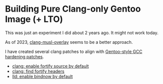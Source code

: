 # Building Pure Clang-only Gentoo Image (+ LTO)

This was just an experiment I did about 2 years ago. It might not work today.

As of 2023, ﻿[clang-musl-overlay](https://github.com/clang-musl-overlay/clang-musl-overlay) seems to be a better approach.

I have created several clang patches to align with [Gentoo-style GCC hardening patches](https://gitweb.gentoo.org/proj/gcc-patches.git).

 * [clang: enable fortify source by default](portage/patches/sys-devel/clang/enable-FORTIFY-by-default.patch)
 * [clang: find fortify headers](portage/patches/sys-devel/clang/apply-musl-FORTIFY.patch)
 * [lld: enable bindnow by default](portage/patches/sys-devel/lld/enable-bindnow-by-default.patch)
